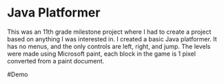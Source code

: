 # Java Platformer

This was an 11th grade milestone project where I had to create a project based on anything I was interested in. I created a basic Java platformer. It has no menus, and the only controls are left, right, and jump. The levels were made using Microsoft paint, each block in the game is 1 pixel converted from a paint document.

#Demo
